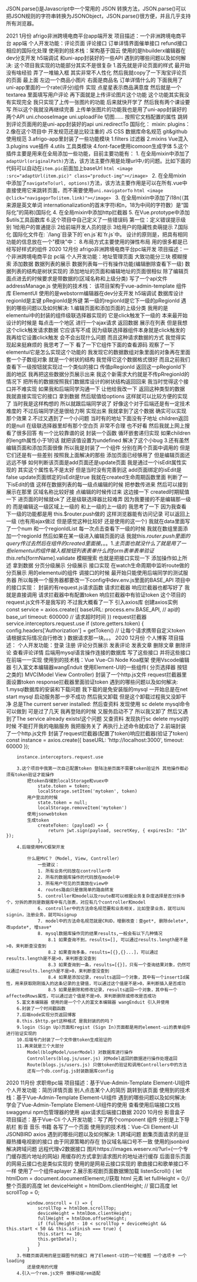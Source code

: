 JSON.parse()是Javascript中一个常用的 JSON 转换方法，JSON.parse()可以把JSON规则的字符串转换为JSONObject，JSON.parse()很方便，并且几乎支持所有浏览器。

2021 1月份
afrigo非洲跨境电商平台app端开发
    项目描述：一个非洲跨境电商平台 app端 
    个人开发功能：评论页面 评论接口 订单详情界面催单接口 refund接口 相应的国际化处理
    使用到的技术栈：架构基于国云 使用的是hbuilderx编辑器在dev分支开发 h5端调试 和uni-app封装好的一些API 
    遇到的哪些问题以及如何解决:
        这个项目我实现的功能部分其实不是很复杂
        1.首先就是评论页面的样式 最开始没有啥经验 弄了一堆输入框
            其实非常不人性化 然后我就copy了一下淘宝评论页的页面
            最上面 左边一个商品小图片 右面是商品名 订单详情什么的
            下面我用了uni-app里面的一个rate(评分)组件 实现 点星星表示商品满意度
            然后就是一个textarea 里面填写用户评论
            再下面就是上传评论图片这个功能
            这个功能其实我没有实现完全 我只实现了上传一张图片的功能
            后来就快开学了 然后我有两个课设要写
            所以这个我就没再继续完善
            上传单张图片的功能我也是用了uni-app封装好的两个API
            uni.chooseImage
            uni.uploadFile
            切图……
            按照它文档配置的属性
            跳转到评论页面用的是uni-app封装好的api uni.redirectTo
            国际化：
            mixin:
            plugins：
        2.像在这个项目中 开发规范还是比较注重的 JS CSS 数据库命名规范 git&github使用规范
        3.afrigo-app里封装了一些功能模块
            1.filters 过滤器
            2.mixins  Vue混入
            3.plugins vue插件
            4.utils 工具类模块
        4.font-face使用icomoon生成字体
        5.这个插件主要是用来在全局添加一些功能，目前主要功能有：
            1. 在全局mixin中添加了`adaptUrl(originalPath)`方法，该方法主要作用是处理url中`/`的问题。比如下面的代码可以自动在`item.pic`前面加上baseUrl
            ```html
                <image :src="adaptUrl(item.pic)" class="product-img"></image>
            ```
            2. 在全局mixin中添加了`navigateTo(url, options)`方法，该方法主要作用是可以在所有.vue中直接使用它来跳转页面，而不需要使用`uni.navigatorTo`
            ```html
                <image @click="navigagorTo(item.link)"></image>
            ```
            3. 在全局mixin中添加了i18n(（其来源是英文单词 internationalization的首末字符i和n，18为中间的字符数）是“国际化”的简称)国际化
            4. 在全局mixin中添加http拦截器
            5. 在Vue.prototype中添加$utils工具函数库
        6.这个项目中自己定义了一些错误码
            第一位：定义错误提示级别
                1给用户的普通提示
                2给前端开发人员的提示
                3给用户的隐藏性卖萌提示
        7.国际化
            国际化文件在: `/lang`目录下的`en.js`和`fr.js`中。
            设计的原则是，把具有相同功能的信息放在一个"模块"中：
        8.布局方式主要使用的弹性布局 用的很多都是已经写好样式的组件
2020 12月份
afrigo非洲跨境电商平台pc端开发
    项目描述：一个非洲跨境电商平台 pc端 
    个人开发功能：地址管理页面 大致功能分三块 模糊搜索 添加数据 数据列表的展示
                数据列表每一行有操作功能(编辑删除查看下一级)
                数据列表的结构是树状实现的
                添加地址的页面和编辑地址的页面很相似 
                除了编辑页面点进去的时候要求是带数据的(区域名称和上级分类)
                写了一个api文件 addressManage.js
    使用到的技术栈：
        该项目架构于vue-admin-template 组件库 ElementUI 使用的是webstorm编辑器在dev分支开发 h5端调试
        数据库设计 regionId是主键 pRegionId是外键 第一级的regionId是它下一级的pRegionId
    遇到的哪些问题以及如何解决:
        1.编辑页面和添加页面的上级分类
        我用的是elementui中的封装的组件级联选择器实现的
        它是click触发下一级的
        本来最开始设计的时候是 每点击一个地区 
        进行一个ajax请求 返回数据 展示在列表
        但是我想这个click触发请求数据
        它应该写不成 因为级联选择器组件本身就是click触发的
        我再给它设置click触发 会不会出现什么问题
        而且这种请求数据的方式 我觉得实现起来挺麻烦的
        我思考了一下
        看了一下它组件下面的查看源码
        观察了一下 elementui它是怎么实现这个功能的
        我发现它的数据数组对象里面的对象再在里面套一个子数组对象
        就是一个树状的结构
        我觉得它这个数据格式很好
        而且之前我们查看下一级按钮就实现过一个类似的接口
        传值pRegionId 返回这一pRegionId下面的地区 
        我再把这些数据分页展示出来
        我这个新需求大约就是不传pRregionId的情况下
        把所有的数据按照我们数据库设计的树状结构返回回来
        我当时觉得这个接口并不难实现
        如果我和后端同学沟通一下 
        让他给我改一下
        返回这种类型的数据
        我就直接实现它的接口 拿到数据 然后赋值给options
        这样就可以比较方便的实现了
        当时我是这样构想的
        所以就跟后端同学说了
        好像这个对于后端还是有一定技术难度的
        不过后端同学还是很给力啊
        实现出来
        我就拿到了这个数据
        确实可以实现那个效果
        2.不过又遇到了一个小问题
        当时有的地址下面没有子地址
        children返回的是null
        在级联选择器里却有那个空白页
        非常不合理 也不好看
        然后我就上网上搜
        看了很多回答
        有一个比较靠谱的说
        封装一个函数
        循环嵌套递归实现 
        如果children的length属性小于1的话
        就把该值设置为undefined
        解决了这个小bug
        3.还有虽然编辑页面和添加页面很像
        所以我是封装了一个组件 
        分别在两个页面中调用的 
        但是它们还是有一些差别
        按照我上面解决的那些
        添加页面已经够用了
        但是编辑页面还远远不够
        如何判断该页面是add页面还是update页面
        我是通过一个isEdit属性实现的
        其实这个属性名不是太好 但是当时没有完善到这
        add页面绑定的isEdit是false
        update页面绑定的isEdit是true
        我就在created生命周期函数里面
        判断了一下isEdit的值
        这样在数据列表的每一级点编辑的时候
        把参数传进来 然后可以接到展示在那里
        区域名称比较好接
        点编辑的时候传过来
        这边接一下 created时期赋值一下
        进页面的时候就ok了
        还是级联选择器比较难弄
        因为我要接的不是编辑那一级的
        而是编辑这一级区域上一级的
        和上一级的上一级的
        我思考了一下
        因为我查看下一级的功能都是用
        this.$router.push做的
        这样浏览器能有访问记录 可以返回上一级
        (也有用ajax做过 但是感觉这种比较好 还是使用的这一个)
        我就在data里面写了一个num 和一个regionIdList
        每一次点击查看下一级的时候
        我就在数组里面添加一个regionId
        然后如果在某一级进入编辑页面的话
        我就this.$router.push里面的query传过去
        然后在组件的created里面接
        。。。
        1.主页面也就没什么了
            就是用了一些elementui的组件 输入框 按钮 列表 表单 什么的
            form表单 表单验证  this.$refs[formName].validate
            模糊搜索 也就是把接口实现一下
            添加操作如上所述
            拿到数据 
            分页分级展示 
            分级展示 接口实现 在watch生命周期中监听route做的
            分页展示 用的elementui的组件
            调接口的时候 最开始只能使用后端同学的测试服务器
            所以每换一个服务器都要改一下config中dev.env.js里面的BASE_API
        项目中的接口实现：
            封装的有request.js请求函数 
            请求拦截器 响应拦截器也都写好了
            我就是直接调用
            请求拦截器中有配置token
            响应拦截器中有验证token
            这个项目的request.js文件不是我写的
            不过我大概看了一下
            引入axios库
            创建axios实例
            const service = axios.create({
                baseURL: process.env.BASE_API, // api的base_url
                timeout: 600000 // 请求超时时间
            })
            request拦截器
            service.interceptors.request.use
            if (store.getters.token) {
                config.headers['Authorization'] = getToken() // 让每个请求携带自定义token 请根据实际情况自行修改
            }
            数据请求那一块。。。
2020 12月份
个人博客
    项目描述：
    个人开发功能：登录 注册 评论分页展示 发表评论 发表文章 删除文章 删除评论 查看评论详情
                后端用mysql语言操作连接的数据库 写了这些接口 并将这些接口在前端一一实现
    使用到的技术栈：Vue Vue-Cli Node Koa框架 使用Vscode编辑器 引入富文本编辑器wangEnduit
                    使用Element-UI的一些组件( 分页选择器 按钮之类的) MVC(Model View Controller)
                    封装了一个http.js文件 request拦截器里面设置token response拦截器里面验证token
    遇到的哪些问题以及如何解决:
        1.mysql数据库的安装和下载问题
            我下载的是免安装版的mysql
            一开始总是在net start mysql
            启动服务那一步不成功
            然后我又卸载
            但是这个卸载过程我又没卸干净
            总是The current server installed:
            然后查资料
            发现使用
            sc delete mysql命令
            可以做到
            可是过了几天 我再登陆的时候
            又服务启动不了
            所以我又卸了
            然后又遇到了The service already exists!这个问题
            又查资料
            发现执行sc delete mysql的时候 不能打开我的电脑服务 我把服务关了 再执行上述命令就成功了
        2.前端封装了一个http.js文件 封装了request拦截器(配置了token)响应拦截器(验证了token) 
        const instance = axios.create({
            baseURL: 'http://localhost:3000',
            timeout: 60000
        });

        instance.interceptors.request.use

        3.这个项目中我第一次自己配置token 登陆注册页面不需要token验证外 其他操作都必须有token验证才能操作
            把token存储到localStorage和vuex中
                state.token = token;
                localStorage.setItem('mytoken', token)
            用户登出的时候
                state.token = null;
                localStorage.removeItem('mytoken')
            使用jsonwebtoken
            生成token
                createToken: (payload) => {
                    return jwt.sign(payload, secretKey, { expiresIn: "1h" });
                },
        4.后端使用MVC框架开发
            
            什么是MVC？（Model, View, Controller）
                一些建议：
                1. 所有业务代码放在controller中
                2. 所有的数据库操作的代码放在model中
                3. 所有用户可见的页面放在view中
                4. routes路由只是做简单的路由转发
                5. controller和model以及route都可以根据业务复杂度选择是否分拆多个，分拆的原则是数据库中有几张表，对应有几个controller和model
                6. controller中的方法命名规范要和业务相关，比如登录业务，就可以叫signin，注册业务，就可叫signup
                7. model中的方法命名规范就是CRUD，增删改查：查get*, 删除delete*, 改update*, 增save*
                8. mysql数据库操作完的结果results,一般会有以下几种情况
                    8.1 如果查询不到，results=[], 可以通过results.length是不是>0，来判断查没查到
                    8.2 如果查询多条，results=[{},{}...]，可以通过results.length是不是>0，来判断查没查到
                    8.3 如果查询到一条，results=[{}]，只有一个查询结果对象，仍然可以通过results.length是不是>0，来判断查没查到
                    8.4 如果是添加记录，results返回一个对象，其中有一个insertId属性，用来获取刚刚插入的这条记录的主键值，可以通过这个值是不是>0，来判断插入是否成功
                    8.5 如果是删除和修改记录，results返回一个对象，其中有一个affectedRows属性，可以通过这个值是不是>0，来判断删除或修改是否成功
        5.富文本编辑器 使用的是一个个人的富文本编辑器 wangEnduit 引入并使用
        6.封装了一个时间戳函数
        7.后端node实现分页返回博客
        8.this.$http.get这种格式 是我封装的的吗？
        9.login (Sign Up)页面和regist (Sign In)页面都是用的element-ui的表单组件进行验证实现的
        10.后端专门封装了一个文件做token生成验证的
        11.再来就是三个大部分 
            Model(blogModel/userModel) 对数据库进行操作
            Controllers(blog.js/user.js) 对Model返回的数据进行操作处理返回
            Route(blogs.js/users.js) 只做token的验证和调用Controllers中的方法
            还有一个db.config.js封装数据库config
2020 11月份
求职帝pc端
    项目描述：基于Vue-Admin-Template Element-UI组件
    个人开发功能：简历详情页面 别人点击某个人的简历 跳转到该页面
    使用到的技术栈：基于Vue-Admin-Template Element-UI组件
    遇到的哪些问题以及如何解决:学会了Vue-Admin-Template Element-UI组件的使用 
                            查看使用后端接口文档 swaggerui npm包管理器的使用
                            ajax请求后端接口数据
2020 10月份
影音盒子
    项目描述：基于Vue-Cli 
    个人开发功能：写了两个component 组件 分别是上下导航栏 影音 音乐 书籍 各写了一个页面
    使用到的技术栈：Vue-Cli Element-UI  JSONBIRD axios
    遇到的哪些问题以及如何解决:
        1.跨域问题
        剧集页面请求的是豆瓣热播电视剧的接口 由于同源策略的存在
        协议域名端口号不一致 使用的jsonbird解决跨域问题 远程代理v2数据接口
        图片https://images.weserv.nl/?url=(一个专门缓存图片地址的网站) 用缓存的方式拿到请求图片的地址进行缓存
        后面音乐页面的网易云接口也是类似实现的 使用的是网易云接口实现的
        歌曲接口和歌单接口不一样
        使用了一个组件aplayer
        2.展示影视剧页面数据懒加载 
         listenScroll() {
            let htmlDom = document.documentElement;//获取 html 元素
            let fullHeight = 0;//整个页面的高度
            let deviceHeight = htmlDom.clientHeight; // 窗口高度
            let scrollTop = 0;

            window.onscroll = () => {
                scrollTop = htmlDom.scrollTop;
                deviceHeight = htmlDom.clientHeight;
                fullHeight = htmlDom.offsetHeight;
                if (fullHeight - 10 < scrollTop + deviceHeight && this.start < 50 && this.isFinish === true) {
                this.start += 10;
                this.getData();
                }
            }
        3.书籍页面调用的是豆瓣图书的接口 用了Element-UI的一个轮播图 一个选项卡 一个loading
            还是使用的代理                
        4.引入一个rem.js文件 做移动端rem适配